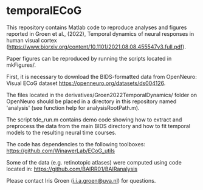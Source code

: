 # temporalECoG
This repository contains Matlab code to reproduce analyses and figures reported in Groen et al., (2022), Temporal dynamics of neural responses in human visual cortex (https://www.biorxiv.org/content/10.1101/2021.08.08.455547v3.full.pdf).

Paper figures can be reproduced by running the scripts located in mkFigures/. 

First, it is necessary to download the BIDS-formatted data from OpenNeuro: 
Visual ECoG dataset https://openneuro.org/datasets/ds004126.

The files located in the derivatives/Groen2022TemporalDynamics/ folder on OpenNeuro should be placed in a directory in this repository named 'analysis' (see function help for analysisRootPath.m). 

The script tde_run.m contains demo code showing how to extract and preprocess the data from the main BIDS directory and how to fit temporal models to the resulting neural time courses. 

The code has dependencies to the following toolboxes:
https://github.com/WinawerLab/ECoG_utils

Some of the data (e.g. retinotopic atlases) were computed using code located in:
https://github.com/BAIRR01/BAIRanalysis

Please contact Iris Groen (i.i.a.groen@uva.nl) for questions.
